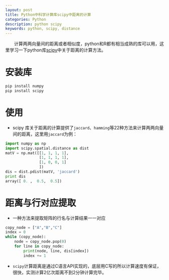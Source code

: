 ```yaml
---
layout: post
title: Python中科学计算库scipy中距离的计算
categories: Python
description: python scipy
keywords: python, scipy, distance
---
```


　　计算两两向量间的距离或者相似度，python和R都有相当成熟的库可以用，这里学习一下python库[scipy][1]中关于距离的计算方法。


# 安装库

```bash
pip install numpy
pip install scipy
```

# 使用

* scipy 库关于距离的计算提供了`jaccard`、`hamming`等22种方法来计算两两向量间的距离，这里用`jaccard`为例：

```python
import numpy as np
import scipy.spatial.distance as dist
matV = np.mat([[1, 1, 1, 1],
               [1, 1, 1, 1],
               [1, 0, 0, 1]
               ])
dis = dist.pdist(matV, 'jaccard')
print dis
array([ 0. ,  0.5,  0.5])
```


# 距离与行对应提取

* 一种方法来提取矩阵的行名与计算结果一一对应

```python
copy_node = ["A","B","C"]
index = 0
while (copy_node):
    node = copy_node.pop(0)
    for line in copy_node:
        print(node, line, dis[index])
        index += 1
```

* `scipy`计算距离是通过C语言API实现的，底层用C写的所以计算速度有保证，很快，实测计算2亿次距离不到2分钟计算完毕。





[1]: http://www.scipy.org/